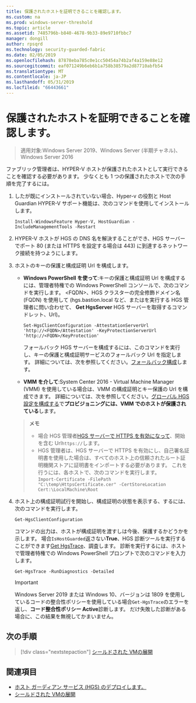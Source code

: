 ```yaml
---
title: 保護されたホストを証明できることを確認します。
ms.custom: na
ms.prod: windows-server-threshold
ms.topic: article
ms.assetid: 7485796b-b840-4678-9b33-89e9710fbbc7
manager: dongill
author: rpsqrd
ms.technology: security-guarded-fabric
ms.date: 02/05/2019
ms.openlocfilehash: 87878eba785c0e1cc50454a74b2af4a159e88e12
ms.sourcegitcommit: eaf071249b6eb6b1a758b38579a2d87710abfb54
ms.translationtype: MT
ms.contentlocale: ja-JP
ms.lasthandoff: 05/31/2019
ms.locfileid: "66443661"
---
```

# <a name="confirm-guarded-hosts-can-attest"></a>保護されたホストを証明できることを確認します。 

>適用対象:Windows Server 2019、Windows Server (半期チャネル)、Windows Server 2016


ファブリック管理者は、HYPER-V ホストが保護されたホストとして実行できることを確認する必要があります。 少なくとも 1 つの保護されたホストで次の手順を完了するには。

1.  したが既にインストールされていない場合、Hyper-v の役割と Host Guardian HYPER-V サポート機能は、次のコマンドを使用してインストールします。

        Install-WindowsFeature Hyper-V, HostGuardian -IncludeManagementTools -Restart

2.  HYPER-V ホストが HGS の DNS 名を解決することができ、HGS サーバーでポート 80 (または HTTPS を設定する場合は 443) に到達するネットワーク接続を持つようにします。

2.  ホストのキーの保護と構成証明 Url を構成します。

    - **Windows PowerShell を使って**:キーの保護と構成証明 Url を構成するには、管理者特権での Windows PowerShell コンソールで、次のコマンドを実行します。 &lt;FQDN&gt;、HGS クラスターの完全修飾ドメイン名 (FQDN) を使用して (hgs.bastion.local など、またはを実行する HGS 管理者に問い合わせて、 **Get HgsServer** HGS サーバーを取得するコマンドレット、Url)。

        `Set-HgsClientConfiguration -AttestationServerUrl 'http://<FQDN>/Attestation' -KeyProtectionServerUrl 'http://<FQDN>/KeyProtection'`

        フォールバック HGS サーバーを構成するには、このコマンドを実行し、キーの保護と構成証明サービスのフォールバック Url を指定します。 詳細については、次を参照してください。[フォールバック構成](guarded-fabric-manage-branch-office.md#fallback-configuration)します。 

    - **VMM を介して**:System Center 2016 - Virtual Machine Manager (VMM) を使用している場合は、VMM の構成証明とキー保護の Url を構成できます。 詳細については、次を参照してください。[グローバル HGS 設定を構成する](https://technet.microsoft.com/system-center-docs/vmm/scenario/guarded-hosts#configure-global-hgs-settings)で**プロビジョニングには、VMM でのホストが保護されている**します。
    
    >**メモ**
    > - 場合 HGS 管理者[HGS サーバーで HTTPS を有効になって](guarded-fabric-configure-hgs-https.md)、開始を含む Url`https://`します。
    > - HGS 管理者は、HGS サーバーで HTTPS を有効にし、自己署名証明書を使用した場合は、すべてのホスト上の信頼されたルート証明機関ストアに証明書をインポートする必要があります。 これを行うには、各ホストで、次のコマンドを実行します。<br>
        `Import-Certificate -FilePath "C:\temp\HttpsCertificate.cer" -CertStoreLocation Cert:\LocalMachine\Root`
    
3.  ホスト上の構成証明試行を開始し、構成証明の状態を表示する、するには、次のコマンドを実行します。

        Get-HgsClientConfiguration

    コマンドの出力は、ホストが構成証明を渡すしは今後、保護するかどうかを示します。 場合`IsHostGuarded`返さない**True**、HGS 診断ツールを実行することができます[Get HgsTrace](https://technet.microsoft.com/library/mt718831.aspx)、調査します。 診断を実行するには、ホストで管理者特権での Windows PowerShell プロンプトで次のコマンドを入力します。

        Get-HgsTrace -RunDiagnostics -Detailed

    > [!IMPORTANT]
    > Windows Server 2019 または Windows 10、バージョンは 1809 を使用しているコードの整合性ポリシーを使用している場合`Get-HgsTrace`のエラーを返し、**コード整合性ポリシー Active**診断します。
    > だけ失敗した診断がある場合に、この結果を無視してかまいません。

## <a name="next-step"></a>次の手順

> [!div class="nextstepaction"]
> [シールドされた VMの展開](guarded-fabric-configuration-scenarios-for-shielded-vms-overview.md)

## <a name="see-also"></a>関連項目

- [ホスト ガーディアン サービス (HGS) のデプロイします。](guarded-fabric-deploying-hgs-overview.md)
- [シールドされた VMの展開](guarded-fabric-configuration-scenarios-for-shielded-vms-overview.md)

